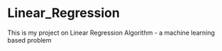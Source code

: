 # Linear_Regression
This is my project on Linear Regression Algorithm - a machine learning based problem
